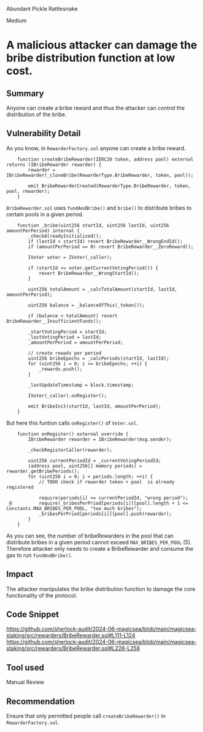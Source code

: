 Abundant Pickle Rattlesnake

Medium

# A malicious attacker can damage the bribe distribution function at low cost.

## Summary
Anyone can create a bribe reward and thus the attacker can control the distribution of the bribe.
## Vulnerability Detail
As you know, in `RewarderFactory.sol` anyone can create a bribe reward.
```solidity
    function createBribeRewarder(IERC20 token, address pool) external returns (IBribeRewarder rewarder) {
        rewarder = IBribeRewarder(_cloneBribe(RewarderType.BribeRewarder, token, pool));

        emit BribeRewarderCreated(RewarderType.BribeRewarder, token, pool, rewarder);
    }
```
`BribeRewarder.sol` uses `fundAndBribe()` and `bribe()` to distribute bribes to certain pools in a given period.
```solidity
    function _bribe(uint256 startId, uint256 lastId, uint256 amountPerPeriod) internal {
        _checkAlreadyInitialized();
        if (lastId < startId) revert BribeRewarder__WrongEndId();
        if (amountPerPeriod == 0) revert BribeRewarder__ZeroReward();

        IVoter voter = IVoter(_caller);

        if (startId <= voter.getCurrentVotingPeriod()) {
            revert BribeRewarder__WrongStartId();
        }

        uint256 totalAmount = _calcTotalAmount(startId, lastId, amountPerPeriod);

        uint256 balance = _balanceOfThis(_token());

        if (balance < totalAmount) revert BribeRewarder__InsufficientFunds();

        _startVotingPeriod = startId;
        _lastVotingPeriod = lastId;
        _amountPerPeriod = amountPerPeriod;

        // create rewads per period
        uint256 bribeEpochs = _calcPeriods(startId, lastId);
        for (uint256 i = 0; i <= bribeEpochs; ++i) {
            _rewards.push();
        }

        _lastUpdateTimestamp = block.timestamp;

        IVoter(_caller).onRegister();

        emit BribeInit(startId, lastId, amountPerPeriod);
    }
```
But here this funtion calls `onRegister()` of `Voter.sol`.
```solidity
    function onRegister() external override {
        IBribeRewarder rewarder = IBribeRewarder(msg.sender);

        _checkRegisterCaller(rewarder);

        uint256 currentPeriodId = _currentVotingPeriodId;
        (address pool, uint256[] memory periods) = rewarder.getBribePeriods();
        for (uint256 i = 0; i < periods.length; ++i) {
            // TODO check if rewarder token + pool  is already registered

            require(periods[i] >= currentPeriodId, "wrong period");
 @          require(_bribesPerPriod[periods[i]][pool].length + 1 <= Constants.MAX_BRIBES_PER_POOL, "too much bribes");
            _bribesPerPriod[periods[i]][pool].push(rewarder);
        }
    }
```
As you can see, the number of bribeRewarders in the pool that can distribute bribes in a given period cannot exceed `MAX_BRIBES_PER_POOL` (5). 
Therefore attacker only needs to create a BribeRewarder and consume the gas to run `fundAndBribe()`.
## Impact
The attacker manipulates the bribe distribution function to damage the core functionality of the protocol.
## Code Snippet
https://github.com/sherlock-audit/2024-06-magicsea/blob/main/magicsea-staking/src/rewarders/BribeRewarder.sol#L111-L124
https://github.com/sherlock-audit/2024-06-magicsea/blob/main/magicsea-staking/src/rewarders/BribeRewarder.sol#L226-L258
## Tool used

Manual Review

## Recommendation
Ensure that only permitted people call `createBribeRewarder()` in `RewarderFactory.sol`.